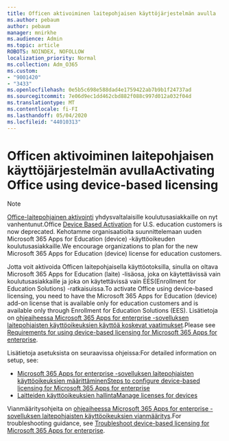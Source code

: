 ```yaml
---
title: Officen aktivoiminen laitepohjaisen käyttöjärjestelmän avulla
ms.author: pebaum
author: pebaum
manager: mnirkhe
ms.audience: Admin
ms.topic: article
ROBOTS: NOINDEX, NOFOLLOW
localization_priority: Normal
ms.collection: Adm_O365
ms.custom:
- "9001420"
- "3433"
ms.openlocfilehash: 0e5b5c698e588dad4e1759422ab7b9b1f24737ad
ms.sourcegitcommit: 7e06d9ec1dd462cbd882f088c997d012a032f04d
ms.translationtype: MT
ms.contentlocale: fi-FI
ms.lasthandoff: 05/04/2020
ms.locfileid: "44010313"
---
```

# <a name="activating-office-using-device-based-licensing"></a><span data-ttu-id="2af08-102">Officen aktivoiminen laitepohjaisen käyttöjärjestelmän avulla</span><span class="sxs-lookup"><span data-stu-id="2af08-102">Activating Office using device-based licensing</span></span>

> [!NOTE]
> <span data-ttu-id="2af08-103">[Office-laitepohjainen aktivointi](https://aka.ms/officedba) yhdysvaltalaisille koulutusasiakkaille on nyt vanhentunut.</span><span class="sxs-lookup"><span data-stu-id="2af08-103">Office [Device Based Activation](https://aka.ms/officedba) for U.S. education customers is now deprecated.</span></span> <span data-ttu-id="2af08-104">Kehotamme organisaatioita suunnittelemaan uuden Microsoft 365 Apps for Education (device) -käyttöoikeuden koulutusasiakkaille.</span><span class="sxs-lookup"><span data-stu-id="2af08-104">We encourage organizations to plan for the new Microsoft 365 Apps for Education (device) license for education customers.</span></span>

<span data-ttu-id="2af08-105">Jotta voit aktivoida Officen laitepohjaisella käyttöotoksilla, sinulla on oltava Microsoft 365 Apps for Education (laite) -lisäosa, joka on käytettävissä vain koulutusasiakkaille ja joka on käytettävissä vain EES(Enrollment for Education Solutions) -ratkaisuissa.</span><span class="sxs-lookup"><span data-stu-id="2af08-105">To activate Office using device-based licensing, you need to have the Microsoft 365 Apps for Education (device) add-on license that is available only for education customers and is available only through Enrollment for Education Solutions (EES).</span></span> <span data-ttu-id="2af08-106">Lisätietoja on [ohjeaiheessa Microsoft 365 Apps for enterprise -sovelluksen laitepohjaisten käyttöoikeuksien käyttöä koskevat vaatimukset](https://docs.microsoft.com/deployoffice/device-based-licensing#requirements-for-using-device-based-licensing-for-microsoft-365-apps-for-enterprise).</span><span class="sxs-lookup"><span data-stu-id="2af08-106">Please see [Requirements for using device-based licensing for Microsoft 365 Apps for enterprise](https://docs.microsoft.com/deployoffice/device-based-licensing#requirements-for-using-device-based-licensing-for-microsoft-365-apps-for-enterprise).</span></span>


<span data-ttu-id="2af08-107">Lisätietoja asetuksista on seuraavissa ohjeissa:</span><span class="sxs-lookup"><span data-stu-id="2af08-107">For detailed information on setup, see:</span></span>

- [<span data-ttu-id="2af08-108">Microsoft 365 Apps for enterprise -sovelluksen laitepohjaisten käyttöoikeuksien määrittäminen</span><span class="sxs-lookup"><span data-stu-id="2af08-108">Steps to configure device-based licensing for Microsoft 365 Apps for enterprise</span></span>](https://docs.microsoft.com/deployoffice/device-based-licensing#steps-to-configure-device-based-licensing-for-microsoft-365-apps-for-enterprise)
- [<span data-ttu-id="2af08-109">Laitteiden käyttöoikeuksien hallinta</span><span class="sxs-lookup"><span data-stu-id="2af08-109">Manage licenses for devices</span></span>](https://docs.microsoft.com/Office365/Admin/misc/manage-licenses-for-devices)

<span data-ttu-id="2af08-110">Vianmääritysohjeita on [ohjeaiheessa Microsoft 365 Apps for enterprise -sovelluksen laitepohjaisten käyttöoikeuksien vianmääritys](https://docs.microsoft.com/deployoffice/device-based-licensing#troubleshoot-device-based-licensing-for-microsoft-365-apps-for-enterprise).</span><span class="sxs-lookup"><span data-stu-id="2af08-110">For troubleshooting guidance, see [Troubleshoot device-based licensing for Microsoft 365 Apps for enterprise](https://docs.microsoft.com/deployoffice/device-based-licensing#troubleshoot-device-based-licensing-for-microsoft-365-apps-for-enterprise).</span></span>
